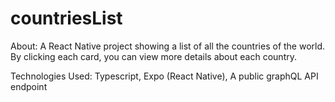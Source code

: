 # countriesList
About:
A React Native project showing a list of all the countries of the world. By clicking each card, you can view more details about each country.

Technologies Used:
Typescript,
Expo (React Native),
A public graphQL API endpoint
